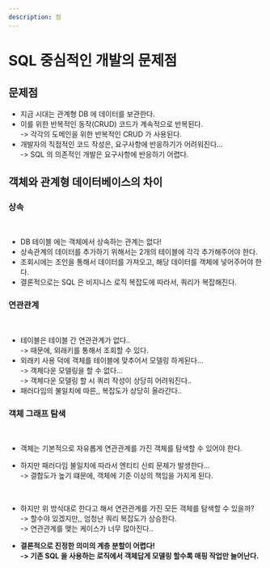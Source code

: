 ```yaml
---
description: 점
---
```


# SQL 중심적인 개발의 문제점

## 문제점

* 지금 시대는 관계형 DB 에 데이터를 보관한다.
* 이를 위한 반복적인 동작(CRUD) 코드가 계속적으로 반복된다.\
  \-> 각각의 도메인을 위한 반복적인 CRUD 가 사용된다.
* 개발자의 직접적인 코드 작성은, 요구사항에 반응하기가 어려워진다...\
  \-> SQL 의 의존적인 개발은 요구사항에 반응하기 어렵다.

## 객체와 관계형 데이터베이스의 차이

### 상속

<figure><img src="../../../.gitbook/assets/스크린샷 2023-06-25 19.09.00.png" alt="" width="563"><figcaption></figcaption></figure>

* DB 테이블 에는 객체에서 상속하는 관계는 없다!
* 상속관계의 데이터를 추가하기 위해서는 2개의 테이블에 각각 추가해주어야 한다.
* 조회시에는 조인을 통해서 데이터를 가져오고, 해당 데이터를 객체에 넣어주어야 한다.
* 결론적으로는 SQL 은 비지니스 로직 복잡도에 따라서, 쿼리가 복잡해진다.

### 연관관계

<figure><img src="../../../.gitbook/assets/스크린샷 2023-06-25 19.13.54.png" alt="" width="563"><figcaption></figcaption></figure>

* 테이블은 테이블 간 연관관계가 없다..\
  \-> 때문에, 외래키를 통해서 조회할 수 있다.
* 외래키 사용 덕에 객체를 테이블에 맞추어서 모델링 하게된다...\
  \-> 객체다운 모델링을 할 수 없다...\
  \-> 객체다운 모델링 할 시 쿼리 작성이 상당히 어려워진다..
* 패러다임의 불일치에 따른,, 복잡도가 상당히 올라간다..

### 객체 그래프 탐색

<figure><img src="../../../.gitbook/assets/스크린샷 2023-06-25 19.20.12.png" alt="" width="563"><figcaption></figcaption></figure>

* 객체는 기본적으로 자유롭게 연관관계를 가진 객체를 탐색할 수 있어야 한다.
*   하지만 패러다임 불일치에 따라서 엔티티 신뢰 문제가 발생한다...\
    \-> 결합도가 높기 떄문에, 객체에 기준 이상의 책임을 가지게 된다.

    <figure><img src="../../../.gitbook/assets/스크린샷 2023-06-25 19.21.55.png" alt="" width="563"><figcaption></figcaption></figure>
* 하지만 위 방식대로 한다고 해서 연관관계를 가진 모든 객체를 탐색할 수 있을까?\
  \-> 할수야 있겠지만,, 엄청난 쿼리 복잡도가 상승한다.\
  \-> 연관관계를 맺는 케이스가 너무 많아진다..
* **결론적으로 진정한 의미의 계층 분할이 어렵다!**\
  **-> 기존 SQL 을 사용하는 로직에서 객체답게 모델링 할수록 매핑 작업만 늘어난다.**
